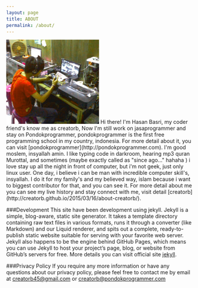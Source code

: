 ```yaml
---
layout: page 
title: ABOUT
permalink: /about/
---
```

<img class="about-pic" src="/img/me.jpg">
Hi there! I'm Hasan Basri, my coder friend's know me as creatorb, Now I'm still work on jasaprogrammer and stay on Pondokprogrammer, pondokprogrammer is the first free programming school in my country, indonesia. For more detail about it, you can visit [pondokprogrammer](http://pondokprogrammer.com). 
I'm good moslem, insyallah amin. I like typing code in darkroom, hearing mp3 quran Murottal, and sometimes (maybe exactly called as "since ago..." hahaha ) i love stay up all the night in front of computer, but i'm not geek, just only linux user. One day, i believe i can be man with incredible computer skill's, insyallah. I do it for my family's and my believed way, islam because i want to biggest contributor for that, and you can see it. For more detail about me you can see my live history and stay connect with me, visit detail [creatorb](http://creatorb.github.io/2015/03/16/about-creatorb/).

###Development
This site have been development using jekyll. Jekyll is a simple, blog-aware, static site generator. It takes a template directory containing raw text files in various formats, runs it through a converter (like Markdown) and our Liquid renderer, and spits out a complete, ready-to-publish static website suitable for serving with your favorite web server. Jekyll also happens to be the engine behind GitHub Pages, which means you can use Jekyll to host your project’s page, blog, or website from GitHub’s servers for free. More details you can visit official site [jekyll](http://jekyllrb.com/).

###Privacy Policy
If you require any more information or have any questions about our privacy policy, please feel free to contact me by email at creatorb45@gmail.com or creatorb@pondokprogrammer.com 
